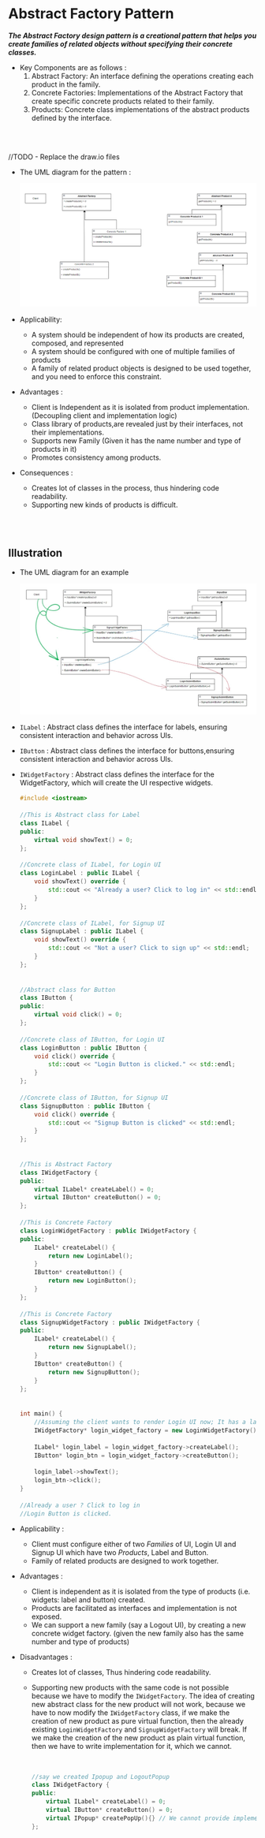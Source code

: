 # Abstract Factory Pattern



**_The Abstract Factory design pattern is a creational pattern that helps you create families of related objects without specifying their concrete classes._**

- Key Components are as follows :
    <ol type="1">
        <li>  Abstract Factory: An interface defining the operations creating each product in the family. </li>
        <li> Concrete Factories: Implementations of the Abstract Factory that create specific concrete products related to their family.</li>
        <li> Products: Concrete class implementations of the abstract products defined by the interface. </li>
    </ol>


<br>
<br>

//TODO - Replace the draw.io files

- The UML diagram for the pattern :

  ![img](./_assets/abstract-factory1.png)

- Applicability:

  - A system should be independent of how its products are created, composed, and represented
  - A system should be configured with one of multiple families of products
  - A family of related product objects is designed to be used together, and you need to enforce this constraint.

- Advantages :

  - Client is Independent as it is isolated from product implementation. (Decoupling client and implementation logic)
  - Class library of products,are revealed just by their interfaces, not their implementations.
  - Supports new Family (Given it has the name number and type of products in it)
  - Promotes consistency among products.

- Consequences :
  - Creates lot of classes in the process, thus hindering code readability.
  - Supporting new kinds of products is difficult.

<br>
<br>

## Illustration

- The UML diagram for an example

  ![img](./_assets/abstract-factory2.png)

- `ILabel` : Abstract class defines the interface for labels, ensuring consistent interaction and behavior across UIs.
- `IButton` : Abstract class defines the interface for buttons,ensuring consistent interaction and behavior across UIs.
- `IWidgetFactory` : Abstract class defines the interface for the WidgetFactory, which will create the UI respective widgets.

  ```cpp
  #include <iostream>

  //This is Abstract class for Label
  class ILabel {
  public:
      virtual void showText() = 0;
  };

  //Concrete class of ILabel, for Login UI
  class LoginLabel : public ILabel {
      void showText() override {
          std::cout << "Already a user? Click to log in" << std::endl;
      }
  };

  //Concrete class of ILabel, for Signup UI
  class SignupLabel : public ILabel {
      void showText() override {
          std::cout << "Not a user? Click to sign up" << std::endl;
      }
  };


  //Abstract class for Button
  class IButton {
  public:
      virtual void click() = 0;
  };

  //Concrete class of IButton, for Login UI
  class LoginButton : public IButton {
      void click() override {
          std::cout << "Login Button is clicked." << std::endl;
      }
  };

  //Concrete class of IButton, for Signup UI
  class SignupButton : public IButton {
      void click() override {
          std::cout << "Signup Button is clicked" << std::endl;
      }
  };


  //This is Abstract Factory
  class IWidgetFactory {
  public:
      virtual ILabel* createLabel() = 0;
      virtual IButton* createButton() = 0;
  };

  //This is Concrete Factory
  class LoginWidgetFactory : public IWidgetFactory {
  public:
      ILabel* createLabel() {
          return new LoginLabel();
      }
      IButton* createButton() {
          return new LoginButton();
      }
  };

  //This is Concrete Factory
  class SignupWidgetFactory : public IWidgetFactory {
  public:
      ILabel* createLabel() {
          return new SignupLabel();
      }
      IButton* createButton() {
          return new SignupButton();
      }
  };


  int main() {
      //Assuming the client wants to render Login UI now; It has a label and a button;
      IWidgetFactory* login_widget_factory = new LoginWidgetFactory();

      ILabel* login_label = login_widget_factory->createLabel();
      IButton* login_btn = login_widget_factory->createButton();

      login_label->showText();
      login_btn->click();
  }

  //Already a user ? Click to log in
  //Login Button is clicked.
  ```

- Applicability :

  - Client must configure either of two _Families_ of UI, Login UI and Signup UI which have two _Products_, Label and Button.
  - Family of related products are designed to work together.

- Advantages :

  - Client is independent as it is isolated from the type of products (i.e. widgets: label and button) created.
  - Products are facilitated as interfaces and implementation is not exposed.
  - We can support a new family (say a Logout UI), by creating a new concrete widget factory. (given the new family also has the same number and type of products)

- Disadvantages :

  - Creates lot of classes, Thus hindering code readability.
  - Supporting new products with the same code is not possible because we have to modify the `IWidgetFactory`. The idea of creating new abstract class for the new product will not work, because we have to now modify the `IWidgetFactory` class, if we make the creation of new product as pure virtual function, then the already existing `LoginWidgetFactory` and `SignupWidgetFactory` will break. If we make the creation of the new product as plain virtual function, then we have to write implementation for it, which we cannot.

      <br>

    ```cpp
    //say we created Ipopup and LogoutPopup
    class IWidgetFactory {
    public:
        virtual ILabel* createLabel() = 0;
        virtual IButton* createButton() = 0;
        virtual IPopup* createPopUp(){} // We cannot provide implementation here as we cannot return the IPopup*.
    };
    ```
